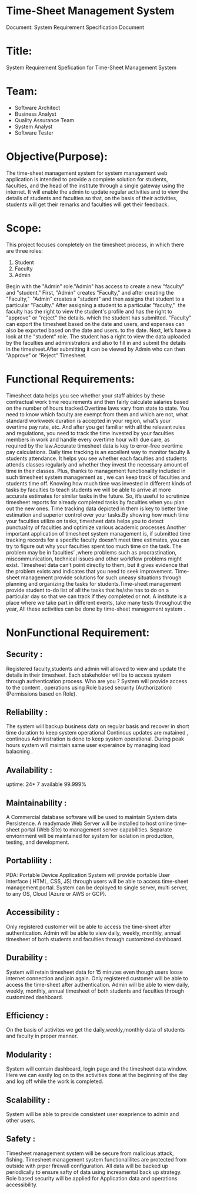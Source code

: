 # Time-Sheet Management System
Document: System Requirement Specification Document
# Title:
System Requirement Spefication for Time-Sheet Management System
# Team:
- Software Architect
- Business Analyst
- Quality Assurance Team
- System Analyst
- Software Tester
  
# Objective(Purpose):
The time-sheet management system for system management web application is intended to provide a complete solution
for students, faculties, and the head of the institute through a single gateway using the internet. It will enable 
the admin to update regular activities and to view the details of students and faculties so that, on the basis of 
their activities, students will get their remarks and faculties will get their feedback.

# Scope:
This project focuses completely on the timesheet process, in which there are three roles:
1. Student
2. Faculty
3. Admin

Begin with the "Admin" role."Admin" has access to create a new "faculty" and "student." First, "Admin" creates "Faculty," and after creating
the "Faculty,"  "Admin" creates a "student" and then assigns that student to a particular "Faculty."
After assigning a student to a particular "faculty,"  the faculty has the right to view the student's profile and has the right to "approve" or "reject" the details.
which the student has submitted. "Faculty" can export the timesheet based on the date and users, and expenses can also be exported based on the date and users.
to the date.
Next, let’s have a look at the "student" role. The student has a right to view the data uploaded by the faculties and administrators and also 
to fill in and submit the details in the timesheet.After submitting it can be viewed by Admin who can  then “Approve” or “Reject” Timesheet.

# Functional Requirements:

Timesheet data helps you see whether your staff abides by these contractual work time requirements and then fairly calculate salaries based on the number of hours tracked.Overtime laws vary from state to state. You need to know which faculty are exempt from them and which are not, what standard workweek duration is accepted in your region, what’s your overtime pay rate, etc. And after you get familiar with all the relevant rules and regulations, you need to track the time invested by your faculties members in work and handle every overtime hour with due care, as required by the law.Accurate timesheet data is key to error-free overtime pay calculations. Daily time tracking is an excellent way to monitor faculty & students attendance. It helps you see whether each faculties and students attends classes regularly and 
whether they invest the necessary amount of time in their classes. Plus, thanks to management functionality included in such timesheet system management as ,
 we can keep track of faculties and students time off. Knowing how much time was invested in different kinds of tasks by faculties to teach students we will be able to 
arrive at more accurate estimates for similar tasks in the future. So, it’s useful to scrutinize timesheet reports for already completed tasks by faculties when you plan out the new ones. Time tracking data depicted in them is key to better time estimation and superior control over your tasks.By showing how much time your faculties utilize on tasks, timesheet data helps you to detect punctuality of faculties and optimize various academic processes.Another important application of timesheet system management is, if submitted time tracking records for a specific faculty doesn't meet time estimates, you can try to figure out why your faculties spent too much time on the task. The problem may be in faculties’ ,where problems such as procrastination, miscommunication, technical issues and other workflow problems might exist. Timesheet data can’t point directly to them, but it gives evidence that the problem exists and indicates that you need to seek improvement.
Time-sheet management  provide solutions for such uneasy situations through planning and organizing the tasks for students.Time-sheet management  provide student  to-do list of all the tasks that he/she has to do on a particular day so that we can track if they completed or not. A institute is a place where we take part in different events, take many tests throughout the year,  All these activities can be done by time-sheet management system .

# NonFunctional Requirement:
## Security :
Registered faculty,students and admin will allowed to view and update the details in their timesheet. Each stakeholder will be to access system through authentication 
process. Who are you ? System will provide access to the content , operations using Role based security (Authorization) (Permissions based on Role).

## Reliability :
The system will backup business data on regular basis and recover in short time duration to keep system operational Continous updates are matained , continous
 Adminstration is done to keep system operational. During peak hours system will maintain same user experaince by managing load balacning .

## Availability :
uptime: 24* 7 available 99.999%

## Maintainability :
A Commercial database software will be used to maintain System data Persistence. A readymade Web Server will be installed to host online time-sheet portal 
(Web Site) to management server capabilities. Separate enviornment will be maintained for system for isolation in production, testing, and development.

## Portablility :
PDA: Portable Device Application System will provide portable User Interface ( HTML, CSS, JS) through users will be able to access time-sheet management portal. 
System can be deployed to single server, multi server, to any OS, Cloud (Azure or AWS or GCP).

## Accessibility :
Only registered customer will be able to access the time-sheet after authentication. Admin will be able to view daily, weekly, monthly, annual timesheet of 
both students and faculties through customized dashboard. 

## Durability :
System will retain timesheet data for 15 minutes even though users loose internet connection and join again. Only registered customer will be able to access the 
time-sheet after authentication. Admin will be able to view daily, weekly, monthly, annual timesheet of both students and faculties through customized dashboard. 

## Efficiency :
On the basis of activites we get the daily,weekly,monthly data of students and faculty in proper manner.

## Modularity :
System will contain dashboard, login page and the timesheet data window. Here we can easily log on to the activities done at the beginning of the day and 
log off while the work is completed. 

## Scalability :
System will be able to provide consistent user exeprience to admin and other users.

## Safety :
Timesheet management system will be secure from malicious attack, fishing. Timesheet management system functionalilites are protected from outside 
with prper firewall configuration. All data will be backed up periodically to ensure safty of data using increamental back up strategy. 
Role based security will be applied for Application data and operations accessibility.
